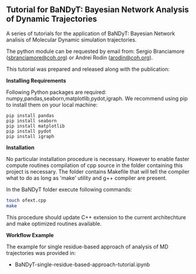 ## Tutorial for BaNDyT: Bayesian Network Analysis of Dynamic Trajectories

A series of tutorials for the application of BaNDyT: Bayesian Network analisis of Molecular Dynamic simulation trajectories. 

The python module can be requested by email from: Sergio Branciamore (sbranciamore@coh.org) or Andrei Rodin (arodin@coh.org).

This tutorial was prepared and released along with the publication: <insert link to publication here>

**Installing Requirements**

Following Python packages are required: numpy,pandas,seaborn,matplotlib,pydot,igraph.
We recommend using pip to install them on your local machine:

```pip install numpy
pip install pandas
pip install seaborn
pip install matplotlib
pip install pydot
pip install igraph
```

**Installation**

No particular installation procedure is necessary. However to enable faster compute routines compilation of cpp source in the folder containing this project
is necessary. The folder contains Makefile that will tell the compiler what to do as long as 'make' utility and g++ compiler are present.

In the BaNDyT folder execute following commands:

```bash
touch ofext.cpp
make
```
This procedure should update C++ extension to the current architechture and make
optimized routines available.

**Workflow Example**

The example for single residue-based approach of analysis of MD trajectories was provided in:

* BaNDyT-single-residue-based-approach-tutorial.ipynb
